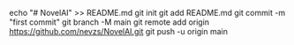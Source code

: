 echo "# NovelAI" >> README.md
git init
git add README.md
git commit -m "first commit"
git branch -M main
git remote add origin https://github.com/nevzs/NovelAI.git
git push -u origin main

